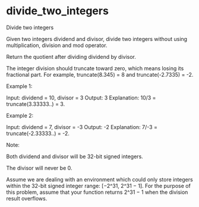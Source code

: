 # divide_two_integers
Divide two integers

Given two integers dividend and divisor, divide two integers without using multiplication, division and mod operator.

Return the quotient after dividing dividend by divisor.

The integer division should truncate toward zero, which means losing its fractional part. For example, truncate(8.345) = 8 and truncate(-2.7335) = -2.

Example 1:

Input: dividend = 10, divisor = 3
Output: 3
Explanation: 10/3 = truncate(3.33333..) = 3.

Example 2:

Input: dividend = 7, divisor = -3
Output: -2
Explanation: 7/-3 = truncate(-2.33333..) = -2.

Note:

Both dividend and divisor will be 32-bit signed integers.

The divisor will never be 0.

Assume we are dealing with an environment which could only store integers within the 32-bit signed integer range: [−2^31,  2^31 − 1]. For the purpose of this problem, assume that your function returns 2^31 − 1 when the division result overflows.

